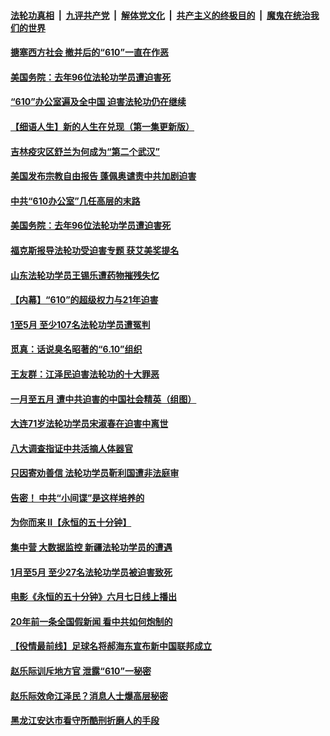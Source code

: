 

####  [法轮功真相](../../../../basic/blob/master/README.md?t=06122031) &nbsp;|&nbsp; [九评共产党](../../../../9ping.md/blob/master/README.md?t=06122031) &nbsp;|&nbsp; [解体党文化](../../../../jtdwh.md/blob/master/README.md?t=06122031)  &nbsp;|&nbsp; [共产主义的终极目的](../../../../gczydzjmd.md/blob/master/README.md?t=06122031) &nbsp;|&nbsp; [魔鬼在统治我们的世界](../../../../mgztzwmdsj.md/blob/master/README.md?t=06122031) 

#### [搪塞西方社会 撤并后的“610”一直在作恶](../pages/prog424/a102869186.md?t=06122031) 

#### [美国务院：去年96位法轮功学员遭迫害死](../pages/prog424/a102869179.md?t=06122031) 

#### [“610”办公室遍及全中国 迫害法轮功仍在继续](../pages/prog424/a102868649.md?t=06122031) 

#### [【细语人生】新的人生在兑现（第一集更新版）](../pages/prog424/a102868323.md?t=06122031) 

#### [吉林疫灾区舒兰为何成为“第二个武汉”](../pages/prog424/a102868392.md?t=06122031) 

#### [美国发布宗教自由报告 蓬佩奥谴责中共加剧迫害](../pages/prog424/a102868318.md?t=06122031) 

#### [中共“610办公室”几任高层的末路](../pages/prog424/a102868197.md?t=06122031) 

#### [美国务院：去年96位法轮功学员遭迫害死](../pages/prog424/a102868133.md?t=06122031) 

#### [福克斯报导法轮功受迫害专题 获艾美奖提名](../pages/prog424/a102867439.md?t=06122031) 

#### [山东法轮功学员王锡乐遭药物摧残失忆](../pages/prog424/a102867410.md?t=06122031) 

#### [【内幕】“610”的超级权力与21年迫害](../pages/prog424/a102867246.md?t=06122031) 

#### [1至5月 至少107名法轮功学员遭冤判](../pages/prog424/a102866448.md?t=06122031) 

#### [觅真：话说臭名昭著的“6.10”组织](../pages/prog424/a102865847.md?t=06122031) 

#### [王友群：江泽民迫害法轮功的十大罪恶](../pages/prog424/a102865810.md?t=06122031) 

#### [一月至五月 遭中共迫害的中国社会精英（组图）](../pages/prog424/a102865722.md?t=06122031) 

#### [大连71岁法轮功学员宋淑春在迫害中离世](../pages/prog424/a102865719.md?t=06122031) 

#### [八大调查指证中共活摘人体器官](../pages/prog424/a102865634.md?t=06122031) 

#### [只因寄劝善信 法轮功学员靳利国遭非法庭审](../pages/prog424/a102865627.md?t=06122031) 

#### [告密！ 中共“小间谍”是这样培养的](../pages/prog424/a102864002.md?t=06122031) 

#### [为你而来 II【永恒的五十分钟】](../pages/prog424/a102865179.md?t=06122031) 

#### [集中营 大数据监控 新疆法轮功学员的遭遇](../pages/prog424/a102864644.md?t=06122031) 

#### [1月至5月 至少27名法轮功学员被迫害致死](../pages/prog424/a102864151.md?t=06122031) 

#### [电影《永恒的五十分钟》六月七日线上播出](../pages/prog424/a102863886.md?t=06122031) 

#### [20年前一条全国假新闻 看中共如何炮制的](../pages/prog424/a102864019.md?t=06122031) 

#### [【役情最前线】足球名将郝海东宣布新中国联邦成立](../pages/prog424/a102863189.md?t=06122031) 

#### [赵乐际训斥地方官 泄露“610”一秘密](../pages/prog424/a102863180.md?t=06122031) 


#### [赵乐际效命江泽民？消息人士爆高层秘密](../pages/prog424/a102860587.md?t=06122031) 

#### [黑龙江安达市看守所酷刑折磨人的手段](../pages/prog424/a102860177.md?t=06122031) 

